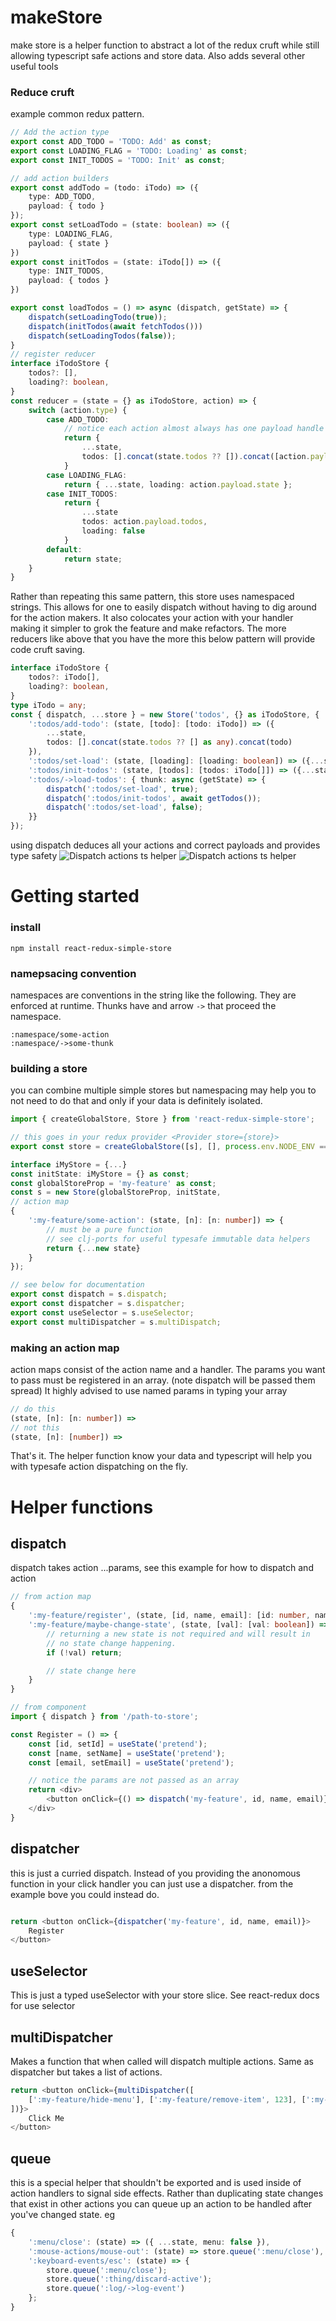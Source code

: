 # makeStore
make store is a helper function to abstract a lot of the redux cruft while 
still allowing typescript safe actions and store data. Also adds several other useful tools

### Reduce cruft
example common redux pattern.
```typescript
// Add the action type
export const ADD_TODO = 'TODO: Add' as const;
export const LOADING_FLAG = 'TODO: Loading' as const;
export const INIT_TODOS = 'TODO: Init' as const;

// add action builders
export const addTodo = (todo: iTodo) => ({
    type: ADD_TODO,
    payload: { todo }
});
export const setLoadTodo = (state: boolean) => ({
    type: LOADING_FLAG,
    payload: { state }
})
export const initTodos = (state: iTodo[]) => ({
    type: INIT_TODOS,
    payload: { todos }
})

export const loadTodos = () => async (dispatch, getState) => {
    dispatch(setLoadingTodo(true));
    dispatch(initTodos(await fetchTodos()))
    dispatch(setLoadingTodos(false));
}
// register reducer
interface iTodoStore {
    todos?: [],
    loading?: boolean,
}
const reducer = (state = {} as iTodoStore, action) => {
    switch (action.type) {
        case ADD_TODO:
            // notice each action almost always has one payload handle section
            return {
                ...state,
                todos: [].concat(state.todos ?? []).concat([action.payload.task]),
            }
        case LOADING_FLAG:
            return { ...state, loading: action.payload.state };
        case INIT_TODOS:
            return {
                ...state
                todos: action.payload.todos,
                loading: false
            }
        default:
            return state;
    }
}
```

Rather than repeating this same pattern, this store uses namespaced strings. This allows for one
to easily dispatch without having to dig around for the action makers. It also colocates your action
with your handler making it simpler to grok the feature and make refactors. The more reducers like above 
that you have the more this below pattern will provide code cruft saving. 

```typescript
interface iTodoStore {
    todos?: iTodo[],
    loading?: boolean,
}
type iTodo = any;
const { dispatch, ...store } = new Store('todos', {} as iTodoStore, {
    ':todos/add-todo': (state, [todo]: [todo: iTodo]) => ({ 
        ...state, 
        todos: [].concat(state.todos ?? [] as any).concat(todo) 
    }),
    ':todos/set-load': (state, [loading]: [loading: boolean]) => ({...state, loading }),
    ':todos/init-todos': (state, [todos]: [todos: iTodo[]]) => ({...state, todos }),
    ':todos/->load-todos': { thunk: async (getState) => {
        dispatch(':todos/set-load', true);
        dispatch(':todos/init-todos', await getTodos());
        dispatch(':todos/set-load', false);
    }}
});

```
using dispatch deduces all your actions and correct payloads and provides type safety 
![Dispatch actions ts helper](https://d39asnknou4mxp.cloudfront.net/redux-helper/dispatch-actions.png)
![Dispatch actions ts helper](https://d39asnknou4mxp.cloudfront.net/redux-helper/dispatch-action-vars.png)

# Getting started
### install
`npm install react-redux-simple-store`
### namepsacing convention
namespaces are conventions in the string like the following. They are enforced at runtime. Thunks have and arrow `->` that proceed the namespace.
```
:namespace/some-action
:namespace/->some-thunk
```

### building a store
you can combine multiple simple stores but namespacing may help you to not need to do that and only if your data is definitely isolated.
```typescript
import { createGlobalStore, Store } from 'react-redux-simple-store';

// this goes in your redux provider <Provider store={store}>
export const store = createGlobalStore([s], [], process.env.NODE_ENV === 'development');

interface iMyStore = {...}
const initState: iMyStore = {} as const;
const globalStoreProp = 'my-feature' as const;
const s = new Store(globalStoreProp, initState, 
// action map
{
    ':my-feature/some-action': (state, [n]: [n: number]) => {
        // must be a pure function
        // see clj-ports for useful typesafe immutable data helpers
        return {...new state}
    }
});

// see below for documentation
export const dispatch = s.dispatch;
export const dispatcher = s.dispatcher;
export const useSelector = s.useSelector;
export const multiDispatcher = s.multiDispatch;
```

### making an action map
action maps consist of the action name and a handler. The params you want to pass must be registered in an array. (note dispatch will be passed them spread)
It highly advised to use named params in typing your array
```typescript
// do this
(state, [n]: [n: number]) =>
// not this
(state, [n]: [number]) =>
```


That's it. The helper function know your data and typescript 
will help you with typesafe action dispatching on the fly.

# Helper functions 
## dispatch
dispatch takes action ...params, see this example for how to dispatch and action
```typescript
// from action map
{
    ':my-feature/register', (state, [id, name, email]: [id: number, name: string, email: string]) => {},
    ':my-feature/maybe-change-state', (state, [val]: [val: boolean]) => {
        // returning a new state is not required and will result in 
        // no state change happening.
        if (!val) return;

        // state change here
    }
}

// from component
import { dispatch } from '/path-to-store';

const Register = () => {
    const [id, setId] = useState('pretend');
    const [name, setName] = useState('pretend');
    const [email, setEmail] = useState('pretend');

    // notice the params are not passed as an array
    return <div>
        <button onClick={() => dispatch('my-feature', id, name, email)}>Register</button>
    </div>
}
```
## dispatcher
this is just a curried dispatch. Instead of you providing the anonomous function in your click handler you can just use a dispatcher. from the example bove you could instead do.
```typescript

return <button onClick={dispatcher('my-feature', id, name, email)}>
    Register
</button>
```

## useSelector
This is just a typed useSelector with your store slice. See react-redux docs for use selector

## multiDispatcher
Makes a function that when called will dispatch multiple actions. Same as dispatcher but takes a list of actions.
```typescript
return <button onClick={multiDispatcher([
    [':my-feature/hide-menu'], [':my-feature/remove-item', 123], [':my-feature/notify-removed', 123]
])}>
    Click Me
</button>
```

## queue
this is a special helper that shouldn't be exported and is used inside of action handlers to signal side effects. Rather than duplicating state changes that exist in other actions you can queue up an action to be handled after you've changed state. eg
```typescript
{
    ':menu/close': (state) => ({ ...state, menu: false }),
    ':mouse-actions/mouse-out': (state) => store.queue(':menu/close'),
    ':keyboard-events/esc': (state) => {
        store.queue(':menu/close');
        store.queue(':thing/discard-active');
        store.queue(':log/->log-event')
    };
}
```